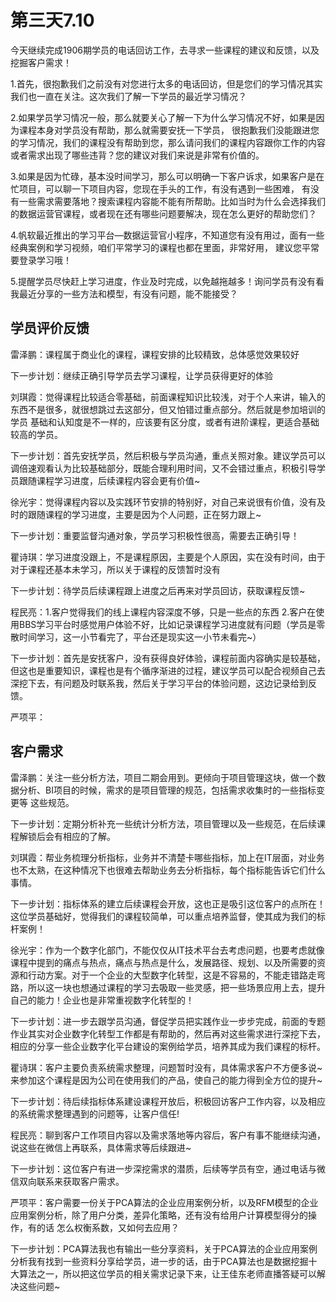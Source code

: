 # 第三天7.10

今天继续完成1906期学员的电话回访工作，去寻求一些课程的建议和反馈，以及挖掘客户需求！

1.首先，很抱歉我们之前没有对您进行太多的电话回访，但是您们的学习情况其实我们也一直在关注。这次我们了解一下学员的最近学习情况？

2.如果学员学习情况一般，那么就要关心了解一下为什么学习情况不好，如果是因为课程本身对学员没有帮助，那么就需要安抚一下学员，
很抱歉我们没能跟进您的学习情况，我们的课程没有帮助到您，那么请问我们的课程内容跟你工作的内容或者需求出现了哪些违背？您的建议对我们来说是非常有价值的。

3.如果是因为忙碌，基本没时间学习，那么可以明确一下客户诉求，如果客户是在忙项目，可以聊一下项目内容，您现在手头的工作，有没有遇到一些困难，
有没有一些需求需要落地？搜索课程内容能不能有所帮助。比如当时为什么会选择我们的数据运营官课程，或者现在还有哪些问题要解决，现在怎么更好的帮助您们？

4.帆软最近推出的学习平台—数据运营官小程序，不知道您有没有用过，面有一些经典案例和学习视频，咱们平常学习的课程也都在里面，非常好用，
建议您平常要登录学习哦！

5.提醒学员尽快赶上学习进度，作业及时完成，以免越拖越多！询问学员有没有看我最近分享的一些方法和模型，有没有问题，能不能接受？

## 学员评价反馈
雷泽鹏：课程属于商业化的课程，课程安排的比较精致，总体感觉效果较好

下一步计划：继续正确引导学员去学习课程，让学员获得更好的体验

刘琪霞：觉得课程比较适合零基础，前面课程知识比较浅，对于个人来讲，输入的东西不是很多，就很想跳过去这部分，但又怕错过重点部分。然后就是参加培训的学员
基础和认知度是不一样的，应该要有区分度，或者有进阶课程，更适合基础较高的学员。

下一步计划：首先安抚学员，然后积极与学员沟通，重点关照对象。建议学员可以调倍速观看认为比较基础部分，既能合理利用时间，又不会错过重点，积极引导学员跟随课程学习进度，后续课程内容会更有价值~

徐光宇：觉得课程内容以及实践环节安排的特别好，对自己来说很有价值，没有及时的跟随课程的学习进度，主要是因为个人问题，正在努力跟上~

下一步计划：重要监督沟通对象，学员学习积极性很高，需要去正确引导！

瞿诗琪：学习进度没跟上，不是课程原因，主要是个人原因，实在没有时间，由于对于课程还基本未学习，所以关于课程的反馈暂时没有

下一步计划：待学员后续课程跟上进度之后再来对学员回访，获取课程反馈~

程民亮：1.客户觉得我们的线上课程内容深度不够，只是一些点的东西  2.客户在使用BBS学习平台时感觉用户体验不好，比如记录课程学习进度就有问题（学员是零散时间学习，这一小节看完了，平台还是现实这一小节未看完~）

下一步计划：首先是安抚客户，没有获得良好体验，课程前面内容确实是较基础，但这也是重要知识，课程也是有个循序渐进的过程，建议学员可以配合视频自己去深挖下去，有问题及时联系我，然后关于学习平台的体验问题，这边记录给到反馈。

严项平：

## 客户需求
雷泽鹏：关注一些分析方法，项目二期会用到。更倾向于项目管理这块，做一个数据分析、BI项目的时候，需求的是项目管理的规范，包括需求收集时的一些指标变更等
这些规范。

下一步计划：定期分析补充一些统计分析方法，项目管理以及一些规范，在后续课程解锁后会有相应的了解。

刘琪霞：帮业务梳理分析指标，业务并不清楚卡哪些指标，加上在IT层面，对业务也不太熟，在这种情况下也很难去帮助业务去分析指标，每个指标能告诉它们什么事情。

下一步计划：指标体系的建立后续课程会开放，这也正是吸引这位客户的点所在！这位学员基础好，觉得我们的课程较简单，可以重点培养监督，使其成为我们的标杆案例！

徐光宇：作为一个数字化部门，不能仅仅从IT技术平台去考虑问题，也要考虑就像课程中提到的痛点与热点，痛点与热点是什么，发展路径、规划、以及所需要的资源和行动方案。对于一个企业的大型数字化转型，这是不容易的，不能走错路走弯路，所以这一块也想通过课程的学习去吸取一些灵感，把一些场景应用上去，提升自己的能力！企业也是非常重视数字化转型的！

下一步计划：进一步去跟学员沟通，督促学员把实践作业一步步完成，前面的专题作业其实对企业数字化转型工作都是有帮助的，然后再对这些需求进行深挖下去，相应的分享一些企业数字化平台建设的案例给学员，培养其成为我们课程的标杆。

瞿诗琪：客户主要负责系统需求整理，问题暂时没有，具体需求客户不方便多说\~来参加这个课程是因为公司在使用我们的产品，使自己的能力得到全方位的提升~

下一步计划：待后续指标体系建设课程开放后，积极回访客户工作内容，以及相应的系统需求整理遇到的问题等，让客户信任!

程民亮：聊到客户工作项目内容以及需求落地等内容后，客户有事不能继续沟通，说这些在微信上再联系，具体需求等后续跟进~

下一步计划：这位客户有进一步深挖需求的潜质，后续等学员有空，通过电话与微信双向联系来获取客户需求。

严项平：客户需要一份关于PCA算法的企业应用案例分析，以及RFM模型的企业应用案例分析，除了用户分类，差异化策略，还有没有给用户计算模型得分的操作，有的话
怎么权衡系数，又如何去应用？

下一步计划：PCA算法我也有输出一些分享资料，关于PCA算法的企业应用案例分析我有找到一些资料分享给学员，进一步的话，由于PCA算法也是数据挖掘十大算法之一，所以把这位学员的相关需求记录下来，让王佳东老师直播答疑可以解决这些问题~
